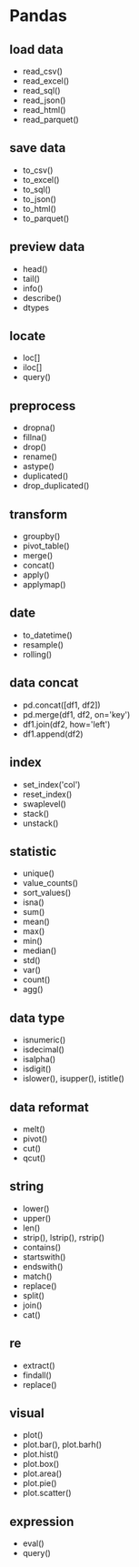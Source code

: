 # Pandas

## load data

- read_csv()
- read_excel()
- read_sql()
- read_json()
- read_html()
- read_parquet()

## save data

- to_csv()
- to_excel()
- to_sql()
- to_json()
- to_html()
- to_parquet()

## preview data

- head()
- tail()
- info()
- describe()
- dtypes

## locate

- loc[]
- iloc[]
- query()

## preprocess

- dropna()
- fillna()
- drop()
- rename()
- astype()
- duplicated()
- drop_duplicated()

## transform

- groupby()
- pivot_table()
- merge()
- concat()
- apply()
- applymap()

## date

- to_datetime()
- resample()
- rolling()

## data concat

- pd.concat([df1, df2])
- pd.merge(df1, df2, on='key')
- df1.join(df2, how='left')
- df1.append(df2)

## index

- set_index('col')
- reset_index()
- swaplevel()
- stack()
- unstack()

## statistic

- unique()
- value_counts()
- sort_values()
- isna()
- sum()
- mean()
- max()
- min()
- median()
- std()
- var()
- count()
- agg()

## data type

- isnumeric()
- isdecimal()
- isalpha()
- isdigit()
- islower(), isupper(), istitle()

## data reformat

- melt()
- pivot()
- cut()
- qcut()

## string

- lower()
- upper()
- len()
- strip(), lstrip(), rstrip()
- contains()
- startswith()
- endswith()
- match()
- replace()
- split()
- join()
- cat()

## re

- extract()
- findall()
- replace()

## visual

- plot()
- plot.bar(), plot.barh()
- plot.hist()
- plot.box()
- plot.area()
- plot.pie()
- plot.scatter()

## expression

- eval()
- query()
